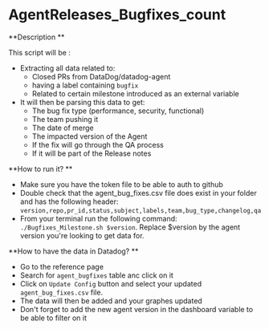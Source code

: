 # AgentReleases_Bugfixes_count

**Description
**

This script will be :
- Extracting all data related to:
  * Closed PRs from DataDog/datadog-agent
  *  having a label containing `bugfix`
  *  Related to certain milestone introduced as an external variable
- It will then be parsing this data to get:
  * The bug fix type (performance, security, functional)
  * The team pushing it
  * The date of merge
  * The impacted version of the Agent
  * If the fix will go through the QA process
  * If it will be part of the Release notes
 

**How to run it?
**

- Make sure you have the token file to be able to auth to github
- Double check that the agent_bug_fixes.csv file does exist in your folder and has the following header: `version,repo,pr_id,status,subject,labels,team,bug_type,changelog,qa
`
- From your terminal run the following command: ` ./Bugfixes_Milestone.sh $version`. Replace $version by the agent version you're looking to get data for.

**How to have the data in Datadog?
**
- Go to the reference page
- Search for `agent_bugfixes` table anc click on it
- Click on `Update Config` button and select your updated `agent_bug_fixes.csv` file.
- The data will then be added and your graphes updated
- Don't forget to add the new agent version in the dashboard variable to be able to filter on it
 
